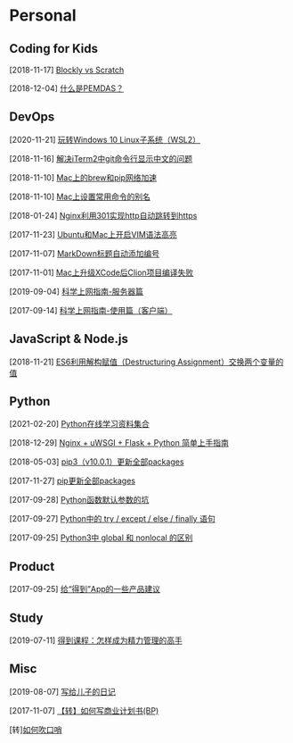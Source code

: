# Personal

## Coding for Kids

[2018-11-17] [Blockly vs Scratch](coding4kids/blockly-vs-scratch.md)

[2018-12-04] [什么是PEMDAS？](coding4kids/about-pemdas.md)

<!-- [] [Evan's eBank](coding4kids/evans-ebank.md) -->

<!-- todo list
[todo] [计算机基础知识（硬件篇）](coding4kids/computer-basis-hardware.md)
[todo] [计算机基础知识（软件篇）](coding4kids/computer-basis-software.md)
[todo] [Coding with Blocks](coding4kids/coding-with-blocks.md)
[todo] [Learn Python - Basis (1-10)](coding4kids/python-basis-series.md)
[todo] [Learn Python - Solve Your Math Problem (1-10)](coding4kids/python-math-problem.md)
[todo] [Learn C/C++ - Basis (1-10)](coding4kids/cpp-basis-series.md)
-->

## DevOps

[2020-11-21] [玩转Windows 10 Linux子系统（WSL2）](devops/wsl2-on-windows-10.md)

[2018-11-16] [解决iTerm2中git命令行显示中文的问题](devops/iterm2/iterm2-set-locale.md)

[2018-11-10] [Mac上的brew和pip网络加速](devops/mac-network-speedup.md)

[2018-11-10] [Mac上设置常用命令的别名](devops/mac-set-alias.md)

[2018-01-24] [Nginx利用301实现http自动跳转到https](devops/nginx-301-http-https.md)

[2017-11-23] [Ubuntu和Mac上开启VIM语法高亮](devops/vim-syntax-highlight.md)

[2017-11-07] [MarkDown标题自动添加编号](misc/markdown-auto-number-title.md)

[2017-11-01] [Mac上升级XCode后Clion项目编译失败](devops/clion-compile-error-on-mac.md)

[2019-09-04] [科学上网指南-服务器篇](shadowsocks/shadowsocks-server.md)

[2017-09-14] [科学上网指南-使用篇（客户端）](shadowsocks/shadowsocks-client.md)

## JavaScript & Node.js

[2018-11-21] [ES6利用解构赋值（Destructuring Assignment）交换两个变量的值](devops/javascript/swap-variables-in-es6.md)

## Python

[2021-02-20] [Python在线学习资料集合](devops/python/learning-resource.md)

[2018-12-29] [Nginx + uWSGI + Flask + Python 简单上手指南](devops/python/nginx-uwsgi-flask-python.md)

[2018-05-03] [pip3（v10.0.1）更新全部packages](devops/python/pip3-upgrade-all.md)

[2017-11-27] [pip更新全部packages](devops/python/pip-upgrade-all.md)

[2017-09-28] [Python函数默认参数的坑](devops/python/function-default-argument.md)

[2017-09-27] [Python中的 try / except / else / finally 语句](devops/python/try-except-else-finally.md)

[2017-09-25] [Python3中 global 和 nonlocal 的区别](devops/python/global-nonlocal.md)

## Product

[2017-09-25] [给“得到”App的一些产品建议](product/advice-for-dedao-app.md)

## Study

[2019-07-11] [得到课程：怎样成为精力管理的高手](study/dedao-how-to-manage-your-energy.md)

<!-- [2019-07-11] [得到课程：梁宁-产品思维30讲](study/dedao-) -->

## Misc

[2019-08-07] [写给儿子的日记](Evan/letters-for-evan.md)

[2017-11-07] [【转】如何写商业计划书(BP)](misc/how-to-write-bp.md)

[转][如何吹口哨](misc/how-to-whistle.md)

<!-- todo list
[w3school](html/w3school.html)
[一个纯软件开发者的硬件之路](product/software-to-hardware.md)
[2018年阅读清单](study/books-read-in-2018.md)
[适合小团队的产品管理和研发流程]()
[几款背单词App的比较](study/vocabulary-apps.md)
[Python学习笔记 系列]()
[程序员眼中的Scratch]()
[程序员家长如何教小朋友用Scratch学编程]()
[中国诗词大会抢答模式的策略分析]()
[最近2年的工作总结]()
[教育产品设计中的游戏化思路](product/gamification-on-education.md)
[App账号体系设计和注册登录流程](product/app-account-register-login.md)
-->
